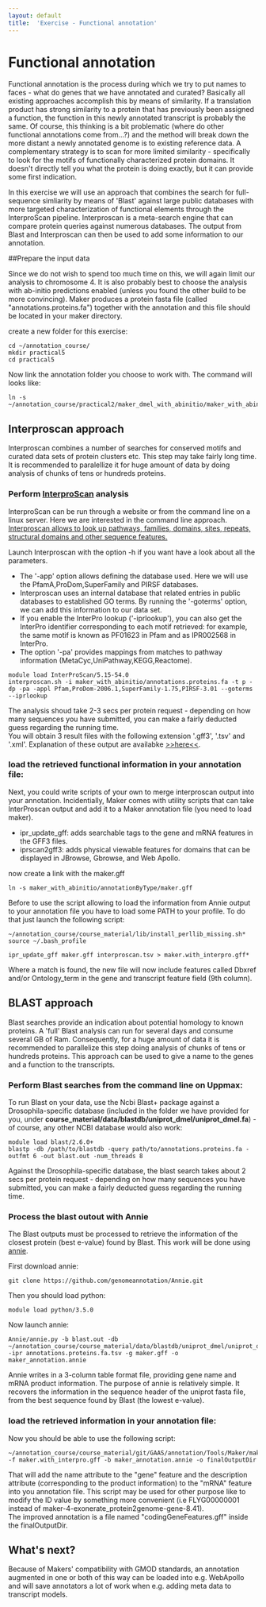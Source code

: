 ```yaml
---
layout: default
title:  'Exercise - Functional annotation'
---
```


# Functional annotation

Functional annotation is the process during which we try to put names to faces - what do genes that we have annotated and curated? Basically all existing approaches accomplish this by means of similarity. If a translation product has strong similarity to a protein that has previously been assigned a function, the function in this newly annotated transcript is probably the same. Of course, this thinking is a bit problematic (where do other functional annotations come from...?) and the method will break down the more distant a newly annotated genome is to existing reference data. A complementary strategy is to scan for more limited similarity - specifically to look for the motifs of functionally characterized protein domains. It doesn't directly tell you what the protein is doing exactly, but it can provide some first indication.

In this exercise we will use an approach that combines the search for full-sequence simliarity by means of 'Blast' against large public databases with more targeted characterization of functional elements through the InterproScan pipeline. Interproscan is a meta-search engine that can compare protein queries against numerous databases. The output from Blast and Interproscan can then be used to add some information to our annotation.

##Prepare the input data

Since we do not wish to spend too much time on this, we will again limit our analysis to chromosome 4. It is also probably best to choose the analysis with ab-initio predictions enabled (unless you found the other build to be more convincing). Maker produces a protein fasta file (called "annotations.proteins.fa") together with the annotation and this file should be located in your maker directory.

create a new folder for this exercise:  
```
cd ~/annotation_course/  
mkdir practical5  
cd practical5  
```
Now link the annotation folder you choose to work with. The command will looks like:
```
ln -s ~/annotation_course/practical2/maker_dmel_with_abinitio/maker_with_abinitio/  
```
## Interproscan approach
 Interproscan combines a number of searches for conserved motifs and curated data sets of protein clusters etc. This step may take fairly long time. It is recommended to paralellize it for huge amount of data by doing analysis of chunks of tens or hundreds proteins.

### Perform [InterproScan](https://github.com/ebi-pf-team/interproscan/wiki) analysis
InterproScan can be run through a website or from the command line on a linux server. Here we are interested in the command line approach.
<u>Interproscan allows to look up pathways, families, domains, sites, repeats, structural domains and other sequence features.</u>  

Launch Interproscan with the option -h if you want have a look about all the parameters.

- The '-app' option allows defining the database used. Here we will use the PfamA,ProDom,SuperFamily and PIRSF databases.  
- Interproscan uses an internal database that related entries in public databases to established GO terms. By running the '-goterms' option, we can add this information to our data set.
- If you enable the InterPro lookup ('-iprlookup'), you can also get the InterPro identifier corresponding to each motif retrieved: for example, the same motif is known as PF01623 in Pfam and as IPR002568 in InterPro. 
- The option '-pa' provides mappings from matches to pathway information (MetaCyc,UniPathway,KEGG,Reactome).
```
module load InterProScan/5.15-54.0  
interproscan.sh -i maker_with_abinitio/annotations.proteins.fa -t p -dp -pa -appl Pfam,ProDom-2006.1,SuperFamily-1.75,PIRSF-3.01 --goterms --iprlookup
```
The analysis shoud take 2-3 secs per protein request - depending on how many sequences you have submitted, you can make a fairly deducted guess regarding the running time.  
You will obtain 3 result files with the following extension '.gff3', '.tsv' and '.xml'. Explanation of these output are availabke [>>here<<](https://github.com/ebi-pf-team/interproscan/wiki/OutputFormats).


### load the retrieved functional information in your annotation file:
Next, you could write scripts of your own to merge interproscan output into your annotation. Incidentially, Maker comes with utility scripts that can take InterProscan output and add it to a Maker annotation file (you need to load maker).  

- ipr\_update\_gff: adds searchable tags to the gene and mRNA features in the GFF3 files.  
- iprscan2gff3: adds physical viewable features for domains that can be displayed in JBrowse, Gbrowse, and Web Apollo.

now create a link with the maker.gff
```
ln -s maker_with_abinitio/annotationByType/maker.gff
```
Before to use the script allowing to load the information from Annie output to your annotation file you have to load some PATH to your profile. To do that just launch the following script:  
```
~/annotation_course/course_material/lib/install_perllib_missing.sh*  
source ~/.bash_profile  

ipr_update_gff maker.gff interproscan.tsv > maker.with_interpro.gff*
```
Where a match is found, the new file will now include features called Dbxref and/or Ontology_term in the gene and transcript feature field (9th column).


## BLAST approach
Blast searches provide an indication about potential homology to known proteins.
A 'full' Blast analysis can run for several days and consume several GB of Ram. Consequently, for a huge amount of data it is recommended to parallelize this step doing analysis of chunks of tens or hundreds proteins. This approach can be used to give a name to the genes and a function to the transcripts.

### Perform Blast searches from the command line on Uppmax:

To run Blast on your data, use the Ncbi Blast+ package against a Drosophila-specific database (included in the folder we have provided for you, under **course\_material/data/blastdb/uniprot\_dmel/uniprot\_dmel.fa**) - of course, any other NCBI database would also work:
```
module load blast/2.6.0+  
blastp -db /path/to/blastdb -query path/to/annotations.proteins.fa -outfmt 6 -out blast.out -num_threads 8
```
Against the Drosophila-specific database, the blast search takes about 2 secs per protein request - depending on how many sequences you have submitted, you can make a fairly deducted guess regarding the running time.

### Process the blast outout with Annie
The Blast outputs must be processed to retrieve the information of the closest protein (best e-value) found by Blast. This work will be done using [annie](https://github.com/genomeannotation/annie).  

First download annie:  
```
git clone https://github.com/genomeannotation/Annie.git 
```
Then you should load python: 
```
module load python/3.5.0 
```
Now launch annie: 
```
Annie/annie.py -b blast.out -db ~/annotation_course/course_material/data/blastdb/uniprot_dmel/uniprot_dmel.fa -ipr annotations.proteins.fa.tsv -g maker.gff -o maker_annotation.annie
```

Annie writes in a 3-column table format file, providing gene name and mRNA product information. The purpose of annie is relatively simple. It recovers the information in the sequence header of the uniprot fasta file, from the best sequence found by Blast (the lowest e-value).

### load the retrieved information in your annotation file:  

Now you should be able to use the following script: 
```
~/annotation_course/course_material/git/GAAS/annotation/Tools/Maker/maker_gff3manager_JD_v8.pl -f maker.with_interpro.gff -b maker_annotation.annie -o finalOutputDir  
```
That will add the name attribute to the "gene" feature and the description attribute (corresponding to the product information) to the "mRNA" feature into you annotation file. This script may be used for other purpose like to modify the ID value by something more convenient (i.e FLYG00000001 instead of maker-4-exonerate_protein2genome-gene-8.41).  
The improved annotation is a file named "codingGeneFeatures.gff" inside the finalOutputDir.



## What's next?

Because of Makers' compatibility with GMOD standards, an annotation augmented in one or both of this way can be loaded into e.g. WebApollo and will save annotators a lot of work when e.g. adding meta data to transcript models.

